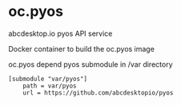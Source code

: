 # oc.pyos
abcdesktop.io pyos API service

Docker container to build the oc.pyos image

oc.pyos depend pyos submodule in /var directory 

```
[submodule "var/pyos"]
	path = var/pyos
	url = https://github.com/abcdesktopio/pyos
```
